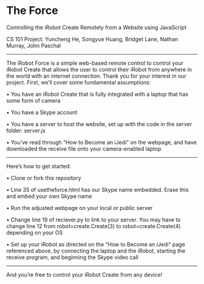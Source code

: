 The Force
=========

Controlling the iRobot Create Remotely from a Website using JavaScript

CS 101 Project: Yuncheng He, Songyue Huang, Bridget Lane, Nathan Murray, John Paschal

--------------------------------------------------------------------------------------------------------------------------

The iRobot Force is a simple web-based remote control to control your iRobot Create that allows the user to control their iRobot from anywhere in the world with an internet connection. Thank you for your interest in our project. First, we’ll cover some fundamental assumptions:

• You have an iRobot Create that is fully integrated with a laptop that has some form of camera

•	You have a Skype account

•	You have a server to host the website, set up with the code in the server folder: server.js

•	You’ve read through “How to Become an iJedi” on the webpage, and have downloaded the receive file onto your camera-enabled laptop

--------------------------------------------------------------------------------------------------------------------------

Here’s how to get started:

•	Clone or fork this repository

•	Line 35 of usetheforce.html has our Skype name embedded. Erase this and embed your own Skype name

•	Run the adjusted webpage on your local or public server

•	Change line 19 of reciever.py to link to your server. You may have to change line 12 from robot=create.Create(3) to robot=create.Create(4) depending on your OS

•	Set up your iRobot as directed on the “How to Become an iJedi” page referenced above, by connecting the laptop and the iRobot, starting the receive program, and beginning the Skype video call

--------------------------------------------------------------------------------------------------------------------------

And you’re free to control your iRobot Create from any device!
